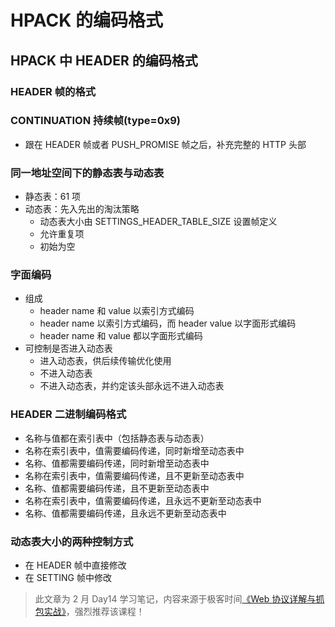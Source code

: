 # HPACK 的编码格式

## HPACK 中 HEADER 的编码格式

### HEADER 帧的格式

### CONTINUATION 持续帧(type=0x9)

* 跟在 HEADER 帧或者 PUSH_PROMISE 帧之后，补充完整的 HTTP 头部

### 同一地址空间下的静态表与动态表

* 静态表：61 项
* 动态表：先入先出的淘汰策略
   - 动态表大小由 SETTINGS_HEADER_TABLE_SIZE 设置帧定义
   - 允许重复项
   - 初始为空

### 字面编码

* 组成
   - header name 和 value 以索引方式编码
   - header name 以索引方式编码，而 header value 以字面形式编码
   - header name 和 value 都以字面形式编码
* 可控制是否进入动态表
   - 进入动态表，供后续传输优化使用
   - 不进入动态表
   - 不进入动态表，并约定该头部永远不进入动态表

### HEADER 二进制编码格式

* 名称与值都在索引表中（包括静态表与动态表）
* 名称在索引表中，值需要编码传递，同时新增至动态表中
* 名称、值都需要编码传递，同时新增至动态表中
* 名称在索引表中，值需要编码传递，且不更新至动态表中
* 名称、值都需要编码传递，且不更新至动态表中
* 名称在索引表中，值需要编码传递，且永远不更新至动态表中
* 名称、值都需要编码传递，且永远不更新至动态表中

### 动态表大小的两种控制方式

* 在 HEADER 帧中直接修改
* 在 SETTING 帧中修改

> 此文章为 2 月 Day14 学习笔记，内容来源于极客时间[《Web 协议详解与抓包实战》](http://gk.link/a/11UWp)，强烈推荐该课程！
